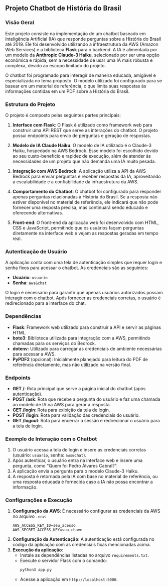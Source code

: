 ## Projeto Chatbot de História do Brasil

### Visão Geral

Este projeto consiste na implementação de um chatbot baseado em Inteligência Artificial (IA) que responde perguntas sobre a História do Brasil até 2019. Ele foi desenvolvido utilizando a infraestrutura da AWS (Amazon Web Services) e a biblioteca **Flask** para o backend. A IA é alimentada por um modelo da **Anthropic Claude-3 Haiku**, selecionado por ser uma opção econômica e rápida, sem a necessidade de usar uma IA mais robusta e complexa, devido ao escopo limitado do projeto.

O chatbot foi programado para interagir de maneira educada, amigável e especializada no tema proposto. O modelo utilizado foi configurado para se basear em um material de referência, o que limita suas respostas às informações contidas em um PDF sobre a História do Brasil.

### Estrutura do Projeto

O projeto é composto pelas seguintes partes principais:

1. **Interface com Flask**: O Flask é utilizado como framework web para construir uma API REST que serve as interações do chatbot. O projeto possui endpoints para envio de perguntas e geração de respostas.

2. **Modelo de IA Claude Haiku**: O modelo de IA utilizado é o Claude-3 Haiku, hospedado na AWS Bedrock. Esse modelo foi escolhido devido ao seu custo-benefício e rapidez de execução, além de atender às necessidades de um projeto que não demanda uma IA muito pesada.

3. **Integração com AWS Bedrock**: A aplicação utiliza a API da AWS Bedrock para enviar perguntas e receber respostas da IA, aproveitando a escalabilidade e a confiabilidade da infraestrutura da AWS.

4. **Comportamento do Chatbot**: O chatbot foi configurado para responder apenas perguntas relacionadas à História do Brasil. Se a resposta não estiver disponível no material de referência, ele indicará que não pode fornecer uma resposta precisa, mas continuará sendo educado e oferecendo alternativas.

5. **Front-end**: O front-end da aplicação web foi desenvolvido com HTML, CSS e JavaScript, permitindo que os usuários façam perguntas diretamente na interface web e vejam as respostas geradas em tempo real.

### Autenticação de Usuário

A aplicação conta com uma tela de autenticação simples que requer login e senha fixos para acessar o chatbot. As credenciais são as seguintes:

- **Usuário**: `usuario`
- **Senha**: `aws&chat`

O login é necessário para garantir que apenas usuários autorizados possam interagir com o chatbot. Após fornecer as credenciais corretas, o usuário é redirecionado para a interface do chat.

### Dependências

- **Flask**: Framework web utilizado para construir a API e servir as páginas HTML.
- **boto3**: Biblioteca utilizada para integração com a AWS, permitindo chamadas para os serviços do Bedrock.
- **dotenv**: Utilizado para carregar as credenciais de ambiente necessárias para acessar a AWS.
- **PyPDF2** (opcional): Inicialmente planejado para leitura do PDF de referência diretamente, mas não utilizado na versão final.

### Endpoints

- **GET /**: Rota principal que serve a página inicial do chatbot (após autenticação).
- **POST /ask**: Rota que recebe a pergunta do usuário e faz uma chamada ao modelo de IA na AWS para gerar a resposta.
- **GET /login**: Rota para exibição da tela de login.
- **POST /login**: Rota para validação das credenciais do usuário.
- **GET /logout**: Rota para encerrar a sessão e redirecionar o usuário para a tela de login.

### Exemplo de Interação com o Chatbot

1. O usuário acessa a tela de login e insere as credenciais corretas (usuário: `usuario`, senha: `aws&chat`).
2. Após autenticar, o usuário entra na interface web e insere uma pergunta, como "Quem foi Pedro Álvares Cabral?".
3. A aplicação envia a pergunta para o modelo Claude-3 Haiku.
4. A resposta é retornada pela IA com base no material de referência, ou uma resposta educada é fornecida caso a IA não possa encontrar a informação.

### Configurações e Execução

1. **Configuração da AWS**: É necessário configurar as credenciais da AWS no arquivo `.env`:
   ```
   AWS_ACCESS_KEY_ID=seu_acesso
   AWS_SECRET_ACCESS_KEY=sua_chave
   ```
2. **Configuração da Autenticação**: A autenticação está configurada no código da aplicação com as credenciais fixas mencionadas acima.
3. **Execução da aplicação**:
   - Instale as dependências listadas no arquivo `requirements.txt`.
   - Execute o servidor Flask com o comando:
     ```bash
     python3 app.py
     ```
   - Acesse a aplicação em `http://localhost:5000`.
